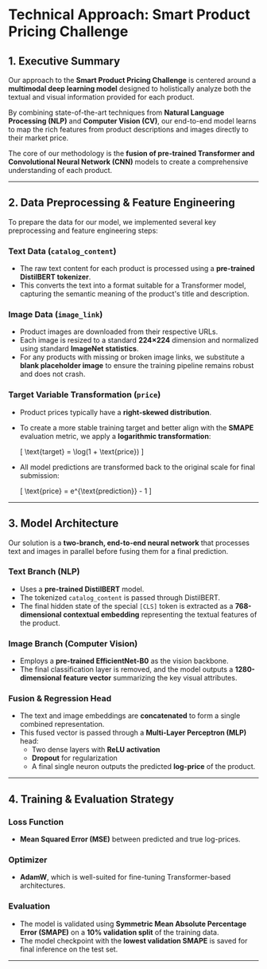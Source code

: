 # Technical Approach: Smart Product Pricing Challenge

## 1. Executive Summary
Our approach to the **Smart Product Pricing Challenge** is centered around a **multimodal deep learning model** designed to holistically analyze both the textual and visual information provided for each product.  

By combining state-of-the-art techniques from **Natural Language Processing (NLP)** and **Computer Vision (CV)**, our end-to-end model learns to map the rich features from product descriptions and images directly to their market price.  

The core of our methodology is the **fusion of pre-trained Transformer and Convolutional Neural Network (CNN)** models to create a comprehensive understanding of each product.

---

## 2. Data Preprocessing & Feature Engineering

To prepare the data for our model, we implemented several key preprocessing and feature engineering steps:

###  Text Data (`catalog_content`)
- The raw text content for each product is processed using a **pre-trained DistilBERT tokenizer**.  
- This converts the text into a format suitable for a Transformer model, capturing the semantic meaning of the product's title and description.

###  Image Data (`image_link`)
- Product images are downloaded from their respective URLs.  
- Each image is resized to a standard **224×224** dimension and normalized using standard **ImageNet statistics**.  
- For any products with missing or broken image links, we substitute a **blank placeholder image** to ensure the training pipeline remains robust and does not crash.

###  Target Variable Transformation (`price`)
- Product prices typically have a **right-skewed distribution**.  
- To create a more stable training target and better align with the **SMAPE** evaluation metric, we apply a **logarithmic transformation**:

  \[
  \text{target} = \log(1 + \text{price})
  \]

- All model predictions are transformed back to the original scale for final submission:

  \[
  \text{price} = e^{\text{prediction}} - 1
  \]

---

## 3. Model Architecture

Our solution is a **two-branch, end-to-end neural network** that processes text and images in parallel before fusing them for a final prediction.

###  Text Branch (NLP)
- Uses a **pre-trained DistilBERT** model.  
- The tokenized `catalog_content` is passed through DistilBERT.  
- The final hidden state of the special `[CLS]` token is extracted as a **768-dimensional contextual embedding** representing the textual features of the product.

###  Image Branch (Computer Vision)
- Employs a **pre-trained EfficientNet-B0** as the vision backbone.  
- The final classification layer is removed, and the model outputs a **1280-dimensional feature vector** summarizing the key visual attributes.

###  Fusion & Regression Head
- The text and image embeddings are **concatenated** to form a single combined representation.  
- This fused vector is passed through a **Multi-Layer Perceptron (MLP)** head:
  - Two dense layers with **ReLU activation**  
  - **Dropout** for regularization  
  - A final single neuron outputs the predicted **log-price** of the product.

---

## 4. Training & Evaluation Strategy

###  Loss Function
- **Mean Squared Error (MSE)** between predicted and true log-prices.

###  Optimizer
- **AdamW**, which is well-suited for fine-tuning Transformer-based architectures.

###  Evaluation
- The model is validated using **Symmetric Mean Absolute Percentage Error (SMAPE)** on a **10% validation split** of the training data.  
- The model checkpoint with the **lowest validation SMAPE** is saved for final inference on the test set.

---

